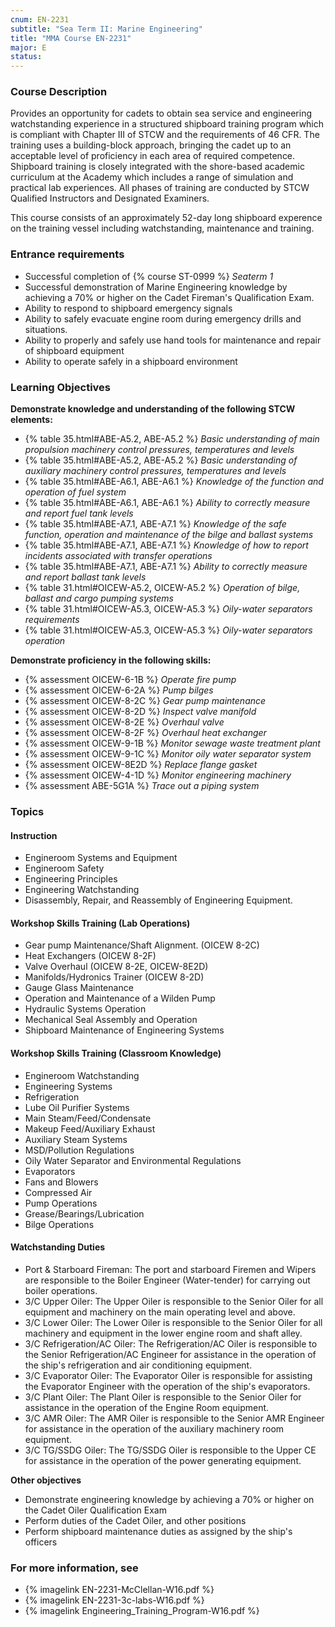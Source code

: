 ```yaml
---
cnum: EN-2231
subtitle: "Sea Term II: Marine Engineering"
title: "MMA Course EN-2231"
major: E
status: 
---
```


### Course Description

Provides an opportunity for cadets to obtain sea service and engineering watchstanding experience in a structured shipboard training program which is compliant with Chapter III of STCW and the requirements of 46 CFR. The training uses a building-block approach, bringing the cadet up to an acceptable level of proficiency in each area of required competence. Shipboard training is closely integrated with the shore-based academic curriculum at the Academy which includes a range of simulation and practical lab experiences. All phases of training are conducted by STCW Qualified Instructors and Designated Examiners.

This course consists of an approximately 52-day long shipboard experence on the training vessel including watchstanding, maintenance and training.

### Entrance requirements

* Successful completion of {% course ST-0999 %} *Seaterm 1*
* Successful demonstration of Marine Engineering knowledge by achieving a 70% or higher on the Cadet Fireman's Qualification Exam.
* Ability to respond to shipboard emergency signals
* Ability to safely evacuate engine room during emergency drills and situations.
* Ability to properly and safely use hand tools for maintenance and repair of shipboard equipment
* Ability to operate safely in a shipboard environment

### Learning Objectives

**Demonstrate knowledge and understanding of the following STCW elements:**

* {% table 35.html#ABE-A5.2, ABE-A5.2 %} *Basic understanding of main propulsion machinery control pressures, temperatures and levels*
* {% table 35.html#ABE-A5.2, ABE-A5.2 %} *Basic understanding of auxiliary machinery control pressures, temperatures and levels*
* {% table 35.html#ABE-A6.1, ABE-A6.1 %} *Knowledge of the function and operation of fuel system*
* {% table 35.html#ABE-A6.1, ABE-A6.1 %} *Ability to correctly measure and report fuel tank levels*
* {% table 35.html#ABE-A7.1, ABE-A7.1 %} *Knowledge of the safe function, operation and maintenance of the bilge and ballast systems*
* {% table 35.html#ABE-A7.1, ABE-A7.1 %} *Knowledge of how to report incidents associated with transfer operations*
* {% table 35.html#ABE-A7.1, ABE-A7.1 %} *Ability to correctly measure and report ballast tank levels*
* {% table 31.html#OICEW-A5.2, OICEW-A5.2 %} *Operation of bilge, ballast and cargo pumping systems*
* {% table 31.html#OICEW-A5.3, OICEW-A5.3 %} *Oily-water separators requirements*
* {% table 31.html#OICEW-A5.3, OICEW-A5.3 %} *Oily-water separators operation*

**Demonstrate proficiency in the following skills:**

* {% assessment OICEW-6-1B %} *Operate fire pump*
* {% assessment OICEW-6-2A %} *Pump bilges*
* {% assessment OICEW-8-2C %} *Gear pump maintenance*
* {% assessment OICEW-8-2D %} *Inspect valve manifold*
* {% assessment OICEW-8-2E %} *Overhaul valve*
* {% assessment OICEW-8-2F %} *Overhaul heat exchanger*
* {% assessment OICEW-9-1B %} *Monitor sewage waste treatment plant*
* {% assessment OICEW-9-1C %} *Monitor oily water separator system*
* {% assessment OICEW-8E2D %} *Replace flange gasket*
* {% assessment OICEW-4-1D %} *Monitor engineering machinery*
* {% assessment ABE-5G1A %} *Trace out a piping system*

### Topics

#### Instruction
*  Engineroom Systems and Equipment
*  Engineroom Safety
*  Engineering Principles
*  Engineering Watchstanding
*  Disassembly, Repair, and Reassembly of Engineering Equipment.
 
#### Workshop Skills Training (Lab Operations)
 
*  Gear pump Maintenance/Shaft Alignment. (OICEW 8-2C)
*  Heat Exchangers (OICEW 8-2F)
*  Valve Overhaul (OICEW 8-2E, OICEW-8E2D)
*  Manifolds/Hydronics Trainer (OICEW 8-2D)
*  Gauge Glass Maintenance
*  Operation and Maintenance of a Wilden Pump
*  Hydraulic Systems Operation
*  Mechanical Seal Assembly and Operation
*  Shipboard Maintenance of Engineering Systems
 
#### Workshop Skills Training (Classroom Knowledge)
 
*  Engineroom Watchstanding
*  Engineering Systems
*  Refrigeration
*  Lube Oil Purifier Systems
*  Main Steam/Feed/Condensate
*  Makeup Feed/Auxiliary Exhaust
*  Auxiliary Steam Systems
*  MSD/Pollution Regulations
*  Oily Water Separator and Environmental Regulations
*  Evaporators
*  Fans and Blowers
*  Compressed Air
*  Pump Operations
*  Grease/Bearings/Lubrication
*  Bilge Operations
 
#### Watchstanding Duties
 
*  Port & Starboard Fireman:  The port and starboard Firemen and Wipers are responsible to the Boiler Engineer (Water-tender) for carrying out boiler operations.
*  3/C Upper Oiler:  The Upper Oiler is responsible to the Senior Oiler for all equipment and machinery on the main operating level and above.
*  3/C Lower Oiler:  The Lower Oiler is responsible to the Senior Oiler for all machinery and equipment in the lower engine room and shaft alley.
*  3/C Refrigeration/AC Oiler:  The Refrigeration/AC Oiler is responsible to the Senior Refrigeration/AC Engineer for assistance in the operation of the ship's refrigeration and air conditioning equipment.
*  3/C Evaporator Oiler:  The Evaporator Oiler is responsible for assisting the Evaporator Engineer with the operation of the ship's evaporators.
*  3/C Plant Oiler:  The Plant Oiler is responsible to the Senior Oiler for assistance in the operation of the Engine Room equipment.
*  3/C AMR Oiler:  The AMR Oiler is responsible to the Senior AMR Engineer for assistance in the operation of the auxiliary machinery room equipment.
*  3/C TG/SSDG Oiler:  The TG/SSDG Oiler is responsible to the Upper CE for assistance in the operation of the power generating equipment.
 


**Other objectives**

* Demonstrate engineering knowledge by achieving a 70% or higher on the Cadet Oiler Qualification Exam
* Perform duties of the Cadet Oiler, and other positions
* Perform shipboard maintenance duties as assigned by the ship's officers


### For more information, see 

* {% imagelink EN-2231-McClellan-W16.pdf %} 
* {% imagelink EN-2231-3c-labs-W16.pdf %} 
* {% imagelink Engineering_Training_Program-W16.pdf %} 



